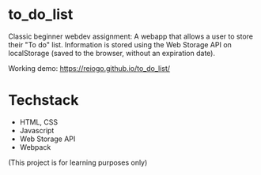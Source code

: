 # to_do_list
Classic beginner webdev assignment: A webapp that allows a user to store their "To do" list.
Information is stored using the Web Storage API on localStorage (saved to the browser, without an expiration date).

Working demo: https://reiogo.github.io/to_do_list/

# Techstack
- HTML, CSS
- Javascript
- Web Storage API
- Webpack

(This project is for learning purposes only)
